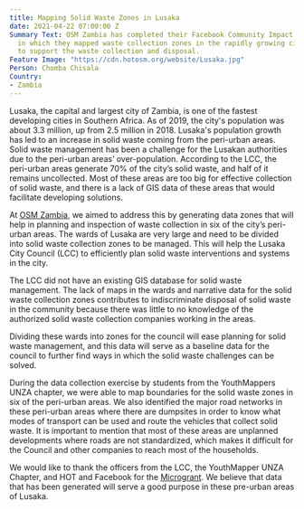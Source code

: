 ```yaml
---
title: Mapping Solid Waste Zones in Lusaka
date: 2021-04-22 07:00:00 Z
Summary Text: OSM Zambia has completed their Facebook Community Impact Microgrant
  in which they mapped waste collection zones in the rapidly growing city of Lusaka
  to support the waste collection and disposal.
Feature Image: "https://cdn.hotosm.org/website/Lusaka.jpg"
Person: Chomba Chisala
Country:
- Zambia
---
```


Lusaka, the capital and largest city of Zambia, is one of the fastest developing cities in Southern Africa. As of 2019, the city's population was about 3.3 million, up from  2.5 million in 2018. Lusaka's population growth has led to an increase in solid waste coming from the peri-urban areas.\
Solid waste management has been a challenge for the Lusakan authorities due to the peri-urban areas’ over-population. According to the LCC, the peri-urban areas generate 70% of the city’s solid waste, and half of it remains uncollected. Most of these areas are too big for effective collection of solid waste, and there is a lack of GIS data of these areas that would facilitate developing solutions. 

At [OSM Zambia](http://osmzambia.org/), we aimed to address this by generating data zones that will help in planning and inspection of waste collection in six of the city’s peri-urban areas.  The wards of Lusaka are very large and need to be divided into solid waste collection zones to be managed. This will help the Lusaka City Council (LCC) to efficiently plan solid waste interventions and systems in the city. 

The LCC did not have an existing GIS database for solid waste management. The lack of maps in the wards and narrative data for the solid waste collection zones contributes to indiscriminate disposal of solid waste in the community because there was little to no knowledge of the authorized solid waste collection companies working in the areas. 

Dividing these wards into zones for the council will ease planning for solid waste management, and this data will serve as a baseline data for the council to further find ways in which the solid waste challenges can be solved. 

During the data collection exercise by students from the YouthMappers UNZA chapter, we were able to map boundaries for the solid waste zones in six of the peri-urban areas. We also identified the major road networks in these peri-urban areas where there are dumpsites in order to know what modes of transport can be used and route the vehicles that collect solid waste. It is important to mention that most of these areas are unplanned developments where roads are not standardized, which makes it difficult for the Council and other companies to reach most of the households.

We would like to thank the officers from the LCC, the YouthMapper UNZA Chapter, and HOT and Facebook for the [Microgrant](https://www.hotosm.org/community/community-grants/). We believe that data that has been generated will serve a good purpose in these pre-urban areas of Lusaka.